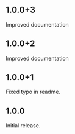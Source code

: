 ## 1.0.0+3
Improved documentation
## 1.0.0+2
Improved documentation
## 1.0.0+1
Fixed typo in readme.
## 1.0.0
Initial release.
